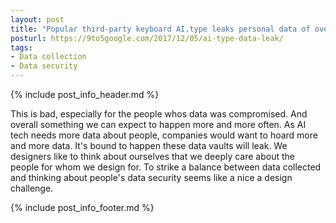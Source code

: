 ```yaml
---
layout: post
title: "Popular third-party keyboard AI.type leaks personal data of over 31 million users"
posturl: https://9to5google.com/2017/12/05/ai-type-data-leak/
tags:
- Data collection
- Data security
---
```


{% include post_info_header.md %}

This is bad, especially for the people whos data was compromised. And overall something we can expect to happen more and more often. As AI tech needs more data about people, companies would want to hoard more and more data. It's bound to happen these data vaults will leak. We designers like to think about ourselves that we deeply care about the people for whom we design for. To strike a balance between data collected and thinking about people's data security seems like a nice a design challenge.

<!--more-->{% include post_info_footer.md %}

